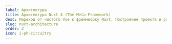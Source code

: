 ```yaml
---
label: Архитектура
title: Архитектура Nuxt 4 (The Meta-Framework)
desc: Переход от чистого Vue к фреймворку Nuxt. Построение проекта и работа с сервером.
slug: nuxt-architecture
order: 2
icon: i-ph-circuitry
---
```

